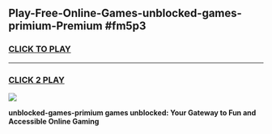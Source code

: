 
## Play-Free-Online-Games-unblocked-games-primium-Premium #fm5p3
<h3>
<a href="https://premium.freeplayer.one?title=unblocked-games-primium&ref=8M">CLICK TO PLAY</a></h3>
<hr>

<h3>
<a href="https://premium.freeplayer.one?title=unblocked-games-primium&ref=8M">CLICK 2 PLAY</a>
  
</h3>

<a href="https://premium.freeplayer.one?title=unblocked-games-primium&ref=8M"><img src="https://clearcache.store/games.png"></a>


**unblocked-games-primium games unblocked: Your Gateway to Fun and Accessible Online Gaming**
